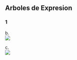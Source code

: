 ## Arboles de Expresion
### 1
 b.<br>
<img src="https://i.imgur.com/FphyJ6G.png"/>

 c.<br>
 <img src="https://imgur.com/1asLuSI.png"/>



